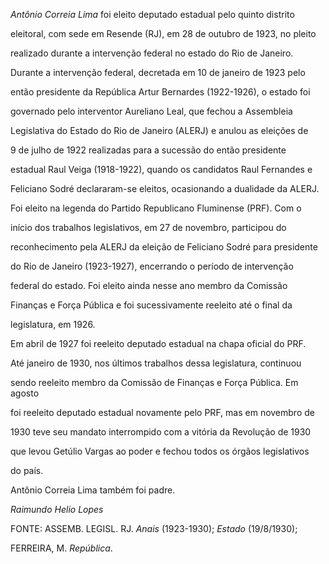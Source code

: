 

*Antônio Correia Lima* foi eleito deputado estadual pelo quinto distrito

eleitoral, com sede em Resende (RJ), em 28 de outubro de 1923, no pleito

realizado durante a intervenção federal no estado do Rio de Janeiro.

Durante a intervenção federal, decretada em 10 de janeiro de 1923 pelo

então presidente da República Artur Bernardes (1922-1926), o estado foi

governado pelo interventor Aureliano Leal, que fechou a Assembleia

Legislativa do Estado do Rio de Janeiro (ALERJ) e anulou as eleições de

9 de julho de 1922 realizadas para a sucessão do então presidente

estadual Raul Veiga (1918-1922), quando os candidatos Raul Fernandes e

Feliciano Sodré declararam-se eleitos, ocasionando a dualidade da ALERJ.



Foi eleito na legenda do Partido Republicano Fluminense (PRF). Com o

início dos trabalhos legislativos, em 27 de novembro, participou do

reconhecimento pela ALERJ da eleição de Feliciano Sodré para presidente

do Rio de Janeiro (1923-1927), encerrando o período de intervenção

federal do estado. Foi eleito ainda nesse ano membro da Comissão

Finanças e Força Pública e foi sucessivamente reeleito até o final da

legislatura, em 1926.



Em abril de 1927 foi reeleito deputado estadual na chapa oficial do PRF.

Até janeiro de 1930, nos últimos trabalhos dessa legislatura, continuou

sendo reeleito membro da Comissão de Finanças e Força Pública. Em agosto

foi reeleito deputado estadual novamente pelo PRF, mas em novembro de

1930 teve seu mandato interrompido com a vitória da Revolução de 1930

que levou Getúlio Vargas ao poder e fechou todos os órgãos legislativos

do país.



Antônio Correia Lima também foi padre.



*Raimundo Helio Lopes*



FONTE: ASSEMB. LEGISL. RJ. *Anais* (1923-1930); *Estado* (19/8/1930);

FERREIRA, M. *República*.

